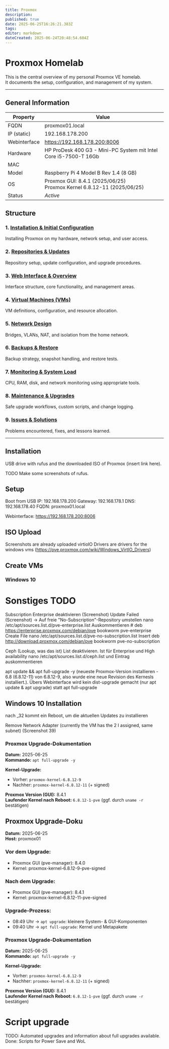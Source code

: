 ```yaml
---
title: Proxmox
description: 
published: true
date: 2025-06-25T16:26:21.383Z
tags: 
editor: markdown
dateCreated: 2025-06-24T20:48:54.604Z
---
```


# Proxmox Homelab

This is the central overview of my personal Proxmox VE homelab.  
It documents the setup, configuration, and management of my system.

---

## General Information
| Property | Value |
| ---- | ----- |
| FQDN | proxmox01.local |
| IP (static) | 192.168.178.200 |
| Webinterface | https://192.168.178.200:8006 |
| Hardware | HP ProDesk 400 G3 - Mini-PC System mit Intel Core i5-7500-T 16Gb |
| MAC |  |
| Model | Raspberry Pi 4 Model B Rev 1.4 (8 GB) |
| OS  | Proxmox GUI: 8.4.1 (2025/06/25)<br>Proxmox Kernel 6.8.12-11 (2025/06/25) |
| Status | *Active* |


## Structure

### 1. [Installation & Initial Configuration](/proxmox/installation)  
Installing Proxmox on my hardware, network setup, and user access.

### 2. [Repositories & Updates](/proxmox/repositories-updates)  
Repository setup, update configuration, and upgrade procedures.

### 3. [Web Interface & Overview](/proxmox/webgui)  
Interface structure, core functionality, and management areas.

### 4. [Virtual Machines (VMs)](/proxmox/vms)  
VM definitions, configuration, and resource allocation.

### 5. [Network Design](/proxmox/networking)  
Bridges, VLANs, NAT, and isolation from the home network.

### 6. [Backups & Restore](/proxmox/backups)  
Backup strategy, snapshot handling, and restore tests.

### 7. [Monitoring & System Load](/proxmox/monitoring)  
CPU, RAM, disk, and network monitoring using appropriate tools.

### 8. [Maintenance & Upgrades](/proxmox/maintenance-upgrades)  
Safe upgrade workflows, custom scripts, and change logging.

### 9. [Issues & Solutions](/proxmox/issues)  
Problems encountered, fixes, and lessons learned.

---




## Installation
USB drive with rufus and the downloaded ISO of Proxmox (insert link here). 

TODO
Make some screenshots of rufus.

## Setup
Boot from USB 
IP: 192.168.178.200
Gateway: 192.168.178.1
DNS: 192.168.178.40
FQDN: proxmox01.local

Webinterface: https://192.168.178.200:8006

## ISO Upload
Screenshots are already uploaded
virtioIO Drivers are drivers for the windows vms (https://pve.proxmox.com/wiki/Windows_VirtIO_Drivers)

## Create VMs
### Windows 10


# Sonstiges TODO

Subscription Enterprise deaktivieren (Screenshot)
Update Failed (Screenshot)
-> Auf freie "No-Subscription"-Repository umstellen
nano /etc/apt/sources.list.d/pve-enterprise.list
Auskommentieren
\# deb https://enterprise.proxmox.com/debian/pve bookworm pve-enterprise
Create File
nano /etc/apt/sources.list.d/pve-no-subscription.list
Insert
deb http://download.proxmox.com/debian/pve bookworm pve-no-subscription

Ceph (Lookup, was das ist) List deaktivieren. Ist für Enterprise und High availability 
nano /etc/apt/sources.list.d/ceph.list und Eintrag auskommentieren

apt update && apt full-upgrade -y
(neueste Proxmox-Version installieren - 6.8 (6.8.12-11) von 6.8.12-9, also wurde eine neue Revision des Kernesls installiert.). Übers Webinterface wird kein dist-upgrade gemacht (nur apt update & apt upgrade) statt apt full-upgrade



## Windows 10 Installation
nach _32 kommt ein Reboot, um die aktuellen Updates zu installieren

Remove Network Adapter (currently the VM has the 2 I assigned, same subnet) (Screenshot 39)







### Proxmox Upgrade-Dokumentation

**Datum:** 2025-06-25  
**Kommando:** `apt full-upgrade -y`

**Kernel-Upgrade:**
- Vorher: `proxmox-kernel-6.8.12-9`
- Nachher: `proxmox-kernel-6.8.12-11` (+ signed)

**Proxmox Version (GUI):** 8.4.1  
**Laufender Kernel nach Reboot:** `6.8.12-1-pve` (ggf. durch `uname -r` bestätigen)

## Proxmox Upgrade-Doku

**Datum:** 2025-06-25  
**Host:** proxmox01

### Vor dem Upgrade:
- Proxmox GUI (pve-manager): 8.4.0
- Kernel: proxmox-kernel-6.8.12-9-pve-signed

### Nach dem Upgrade:
- Proxmox GUI (pve-manager): 8.4.1
- Kernel: proxmox-kernel-6.8.12-11-pve-signed

### Upgrade-Prozess:
- 08:49 Uhr → `apt upgrade`: kleinere System- & GUI-Komponenten
- 09:40 Uhr → `apt full-upgrade`: Kernel und Metapakete

### Proxmox Upgrade-Dokumentation

**Datum:** 2025-06-25  
**Kommando:** `apt full-upgrade -y`

**Kernel-Upgrade:**
- Vorher: `proxmox-kernel-6.8.12-9`
- Nachher: `proxmox-kernel-6.8.12-11` (+ signed)

**Proxmox Version (GUI):** 8.4.1  
**Laufender Kernel nach Reboot:** `6.8.12-1-pve` (ggf. durch `uname -r` bestätigen)



# Script upgrade 
TODO: Automated upgrades and information about full upgrades available.
Done: Scripts for Power Save and WoL
